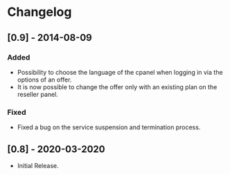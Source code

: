 # Changelog

## [0.9] - 2014-08-09

### Added

- Possibility to choose the language of the cpanel when logging in via the options of an offer.
- It is now possible to change the offer only with an existing plan on the reseller panel.

### Fixed

- Fixed a bug on the service suspension and termination process.


## [0.8] - 2020-03-2020

- Initial Release.
